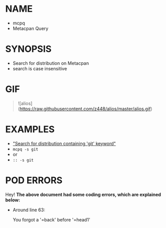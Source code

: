 # NAME

- mcpq
- Metacpan Query

# SYNOPSIS

- Search for distribution on Metacpan 
- search is case insensitive

# GIF

> !\[alios\](https://raw.githubusercontent.com/z448/alios/master/alios.gif)

# EXAMPLES

- ["Search for distribution containing 'git' keyword"](#search-for-distribution-containing-git-keyword)
- `mcpq -s git`
- or
- `:: -s git`

# POD ERRORS

Hey! **The above document had some coding errors, which are explained below:**

- Around line 63:

    You forgot a '=back' before '=head1'
